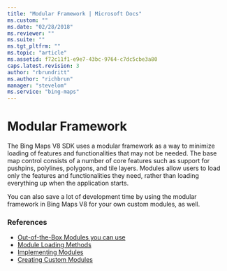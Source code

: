 ```yaml
---
title: "Modular Framework | Microsoft Docs"
ms.custom: ""
ms.date: "02/28/2018"
ms.reviewer: ""
ms.suite: ""
ms.tgt_pltfrm: ""
ms.topic: "article"
ms.assetid: f72c11f1-e9e7-43bc-9764-c7dc5cbe3a80
caps.latest.revision: 3
author: "rbrundritt"
ms.author: "richbrun"
manager: "stevelom"
ms.service: "bing-maps"
---
```

# Modular Framework
The Bing Maps V8 SDK uses a modular framework as a way to minimize loading of features and functionalities that may not be needed. The base map control consists of a number of core features such as support for pushpins, polylines, polygons, and tile layers. Modules allow users to load only the features and functionalities they need, rather than loading everything up when the application starts. 

You can also save a lot of development time by using the modular framework in Bing Maps V8 for your own custom modules, as well. 

### References

  * [Out-of-the-Box Modules you can use](../v8-web-control/modules.md)
  * [Module Loading Methods](../v8-web-control/module-loading-methods.md)
  * [Implementing Modules](../v8-web-control/implementing-modules.md)
  * [Creating Custom Modules](../v8-web-control/creating-custom-modules.md)